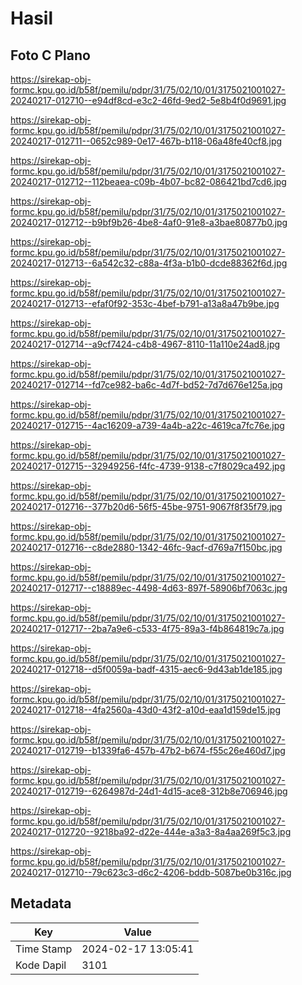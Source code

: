 # Hasil

## Foto C Plano

https://sirekap-obj-formc.kpu.go.id/b58f/pemilu/pdpr/31/75/02/10/01/3175021001027-20240217-012710--e94df8cd-e3c2-46fd-9ed2-5e8b4f0d9691.jpg

https://sirekap-obj-formc.kpu.go.id/b58f/pemilu/pdpr/31/75/02/10/01/3175021001027-20240217-012711--0652c989-0e17-467b-b118-06a48fe40cf8.jpg

https://sirekap-obj-formc.kpu.go.id/b58f/pemilu/pdpr/31/75/02/10/01/3175021001027-20240217-012712--112beaea-c09b-4b07-bc82-086421bd7cd6.jpg

https://sirekap-obj-formc.kpu.go.id/b58f/pemilu/pdpr/31/75/02/10/01/3175021001027-20240217-012712--b9bf9b26-4be8-4af0-91e8-a3bae80877b0.jpg

https://sirekap-obj-formc.kpu.go.id/b58f/pemilu/pdpr/31/75/02/10/01/3175021001027-20240217-012713--6a542c32-c88a-4f3a-b1b0-dcde88362f6d.jpg

https://sirekap-obj-formc.kpu.go.id/b58f/pemilu/pdpr/31/75/02/10/01/3175021001027-20240217-012713--efaf0f92-353c-4bef-b791-a13a8a47b9be.jpg

https://sirekap-obj-formc.kpu.go.id/b58f/pemilu/pdpr/31/75/02/10/01/3175021001027-20240217-012714--a9cf7424-c4b8-4967-8110-11a110e24ad8.jpg

https://sirekap-obj-formc.kpu.go.id/b58f/pemilu/pdpr/31/75/02/10/01/3175021001027-20240217-012714--fd7ce982-ba6c-4d7f-bd52-7d7d676e125a.jpg

https://sirekap-obj-formc.kpu.go.id/b58f/pemilu/pdpr/31/75/02/10/01/3175021001027-20240217-012715--4ac16209-a739-4a4b-a22c-4619ca7fc76e.jpg

https://sirekap-obj-formc.kpu.go.id/b58f/pemilu/pdpr/31/75/02/10/01/3175021001027-20240217-012715--32949256-f4fc-4739-9138-c7f8029ca492.jpg

https://sirekap-obj-formc.kpu.go.id/b58f/pemilu/pdpr/31/75/02/10/01/3175021001027-20240217-012716--377b20d6-56f5-45be-9751-9067f8f35f79.jpg

https://sirekap-obj-formc.kpu.go.id/b58f/pemilu/pdpr/31/75/02/10/01/3175021001027-20240217-012716--c8de2880-1342-46fc-9acf-d769a7f150bc.jpg

https://sirekap-obj-formc.kpu.go.id/b58f/pemilu/pdpr/31/75/02/10/01/3175021001027-20240217-012717--c18889ec-4498-4d63-897f-58906bf7063c.jpg

https://sirekap-obj-formc.kpu.go.id/b58f/pemilu/pdpr/31/75/02/10/01/3175021001027-20240217-012717--2ba7a9e6-c533-4f75-89a3-f4b864819c7a.jpg

https://sirekap-obj-formc.kpu.go.id/b58f/pemilu/pdpr/31/75/02/10/01/3175021001027-20240217-012718--d5f0059a-badf-4315-aec6-9d43ab1de185.jpg

https://sirekap-obj-formc.kpu.go.id/b58f/pemilu/pdpr/31/75/02/10/01/3175021001027-20240217-012718--4fa2560a-43d0-43f2-a10d-eaa1d159de15.jpg

https://sirekap-obj-formc.kpu.go.id/b58f/pemilu/pdpr/31/75/02/10/01/3175021001027-20240217-012719--b1339fa6-457b-47b2-b674-f55c26e460d7.jpg

https://sirekap-obj-formc.kpu.go.id/b58f/pemilu/pdpr/31/75/02/10/01/3175021001027-20240217-012719--6264987d-24d1-4d15-ace8-312b8e706946.jpg

https://sirekap-obj-formc.kpu.go.id/b58f/pemilu/pdpr/31/75/02/10/01/3175021001027-20240217-012720--9218ba92-d22e-444e-a3a3-8a4aa269f5c3.jpg

https://sirekap-obj-formc.kpu.go.id/b58f/pemilu/pdpr/31/75/02/10/01/3175021001027-20240217-012710--79c623c3-d6c2-4206-bddb-5087be0b316c.jpg


## Metadata

| Key        | Value               |
| ---------- | ------------------- |
| Time Stamp | 2024-02-17 13:05:41 |
| Kode Dapil | 3101                |



